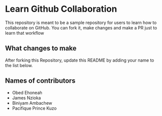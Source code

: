 # Learn Github Collaboration
This repository is meant to be a sample repository for users to learn how to collaborate on GitHub. You can fork it, make changes and make a PR just to learn that workflow
## What changes to make
After forking this Repository, update this README by adding your name to the list below.
## Names of contributors
- Obed Ehoneah
- James Nzioka
- Biniyam Ambachew
- Pacifique Prince Kuzo
  
